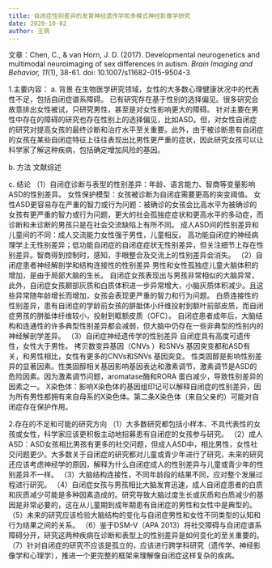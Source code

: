 ```yaml
---
title: 自闭症性别差异的发育神经遗传学和多模式神经影像学研究
date: 2020-10-02
author: 王萌
---
```


文章：Chen, C., & van Horn, J. D. (2017). Developmental neurogenetics and multimodal neuroimaging of sex differences in autism. *Brain Imaging and Behavior, 11*(1), 38-61. doi: 10.1007/s11682-015-9504-3 

1.主要内容：
a. 背景
在生物医学研究领域，女性的大多数心理健康状况中的代表性不足，包括自闭症谱系障碍。
已有研究存在基于性别的选择偏见。很多研究会故意排出女性被试，只研究男性，甚至是对女性影响更大的障碍。
针对主要在男性中存在的障碍的研究也存在性别上的选择偏见，比如ASD。但，对女性自闭症的研究对提高女孩的最终诊断和治疗水平至关重要。此外，由于被诊断患有自闭症的女孩在某些自闭症特征上往往表现出比男性更严重的症状，因此研究女孩可以让科学家了解这种疾病，包括确定增加风险的基因。

b. 方法
文献综述

c. 结论
（1）自闭症诊断与表型的性别差异：年龄、语言能力、智商等变量影响ASD的性别差异。
女性保护模型：女孩被诊断为自闭症需要更高的突变阈值。
女性ASD更容易存在严重的智力或行为问题：被确诊的女孩会比高水平为被确诊的女孩有更严重的智力或行为问题，更大的社会孤独症症状和更高水平的多动症，而诊断和未诊断的男孩只是在社会交流缺陷上有所不同。
成人ASD间的性别差异和儿童间的不同：成人交流能力女性强于男性，儿童相反。
高功能自闭症的神经病理学上无性别差异；低功能自闭症的自闭症症状无性别差异，但关注细节上存在性别差异。智商得到控制时，感知，手眼整合及交流上的性别差异会消失。
（2）自闭症患者神经解剖学和结构连接性的性别差异
男性和女性孤独症儿童大脑体积的增加，是由于局部大脑的生长。
自闭症女孩表现出与男孩非常相似的大脑异常，此外，自闭症女孩颞部灰质和白质体积进一步异常增大，小脑灰质体积减少。且这些异常随年龄增长而增加，女孩会表现更严重的智力和行为问题。
白质连接性的性别差异，患有自闭症的学龄前女孩的胼胝体小纤维投射到额叶前部皮质，而自闭症男孩的胼胝体纤维较小，投射到眶额皮质（OFC）。
自闭症患者成年后，大脑结构和连通性的许多典型性别差异都会减弱，但大脑中仍存在一些非典型的性别内的神经解剖学差异。
（3）自闭症神经遗传学的性别差异
自闭症具有高度可遗传性，女性大于男性。
拷贝数变异基因（CNVs ）和SNVs 基因突变都和ASD有关，和男性相比，女性有更多的CNVs和SNVs 基因突变。
性类固醇是影响性别差异的显著因素。性类固醇相关基因影响基因表达和激素调节，激素调节是ASD的危险因素。因为激素调节问题，aromatase酶和RORA 蛋白减少，导致性别差异的因素之一。
X染色体：影响X染色体的基因组印记可以解释自闭症的性别差异，因为所有男性都拥有来自母系的X染色体。第二条X染色体（来自父亲的）可能对自闭症存在保护作用。

 2.存在的不足和可能的研究方向
（1）大多数研究都包括小样本、不具代表性的女孩或女性，科学家应该更积极主动地招募患有自闭症的女孩参与研究。
（2）成人ASD：ASD女孩相比男孩有更多的社交问题，但成人ASD中，相比男性，女性社交问题更少。大多数关于自闭症的研究都对儿童或青少年进行了研究，未来的研究还应该考虑神经学的原因，解释为什么自闭症成人的性别差异与儿童或青少年的性别差异不一样。
（3）大脑结构连接性，不同年龄段的结果不同，应对整个发展过程进行研究。
（4）自闭症女孩与男孩相比大脑发育迅速，成人自闭症患者的白质和灰质减少可能是多种因素造成的。研究导致大脑过度生长或灰质和白质减少的基因是非常必要的，这在从儿童期到成年期患有自闭症的男性和女性中是典型的。
（5）未来的研究应该检验大脑结构的变化与自闭症男性和女性不同类型的认知和行为结果之间的关系。
（6）鉴于DSM-V（APA 2013）将社交障碍与自闭症谱系障碍分开，研究这两种疾病在诊断和表型上的性别差异是如何变化的至关重要的。
（7）针对自闭症的研究不应该是孤立的，应该进行跨学科研究（遗传学、神经影像学和心理学），推进一个更完整的框架来理解像自闭症这样复杂的疾病。
